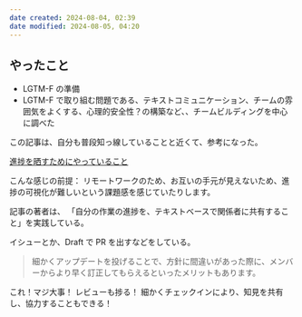 ```yaml
---
date created: 2024-08-04, 02:39
date modified: 2024-08-05, 04:20
---
```


## やったこと

- LGTM-F の準備
- LGTM-F で取り組む問題である、テキストコミュニケーション、チームの雰囲気をよくする、心理的安全性？の構築など、、チームビルディングを中心に調べた

この記事は、自分も普段知っ線していることと近くて、参考になった。

[進捗を晒すためにやっていること](https://zenn.dev/what_a_pon/articles/disclose-progress)

こんな感じの前提：
リモートワークのため、お互いの手元が見えないため、進捗の可視化が難しいという課題感を感じていたりします。

記事の著者は、
「自分の作業の進捗を、テキストベースで関係者に共有すること」を実践している。

イシューとか、Draft で PR を出すなどをしている。

> 細かくアップデートを投げることで、方針に間違いがあった際に、メンバーからより早く訂正してもらえるといったメリットもあります。

これ！マジ大事！
レビューも捗る！
細かくチェックインにより、知見を共有し、協力することもできる！
